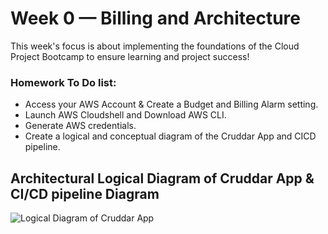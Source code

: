# Week 0 — Billing and Architecture

This week's focus is about implementing the foundations of the Cloud Project Bootcamp to ensure learning and project success!

### Homework To Do list:
* Access your AWS Account & Create a Budget and Billing Alarm setting.
* Launch AWS Cloudshell and Download AWS CLI.
* Generate AWS credentials.
* Create a logical and conceptual diagram of the Cruddar App and CICD pipeline.




## Architectural Logical Diagram of Cruddar App & CI/CD pipeline Diagram

![Logical Diagram of Cruddar App](https://lucid.app/publicSegments/view/c9109095-2131-4ff1-9727-e42182d02d4a/image.png)


